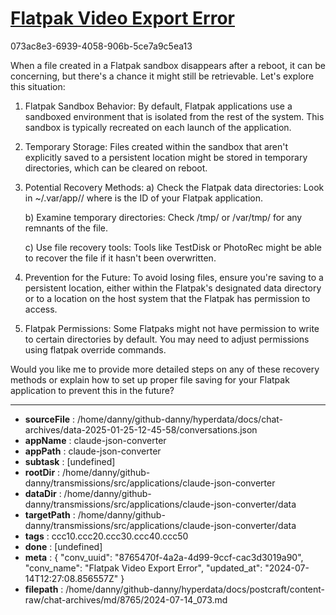 # [Flatpak Video Export Error](https://claude.ai/chat/8765470f-4a2a-4d99-9ccf-cac3d3019a90)

073ac8e3-6939-4058-906b-5ce7a9c5ea13

 When a file created in a Flatpak sandbox disappears after a reboot, it can be concerning, but there's a chance it might still be retrievable. Let's explore this situation:

1. Flatpak Sandbox Behavior:
   By default, Flatpak applications use a sandboxed environment that is isolated from the rest of the system. This sandbox is typically recreated on each launch of the application.

2. Temporary Storage:
   Files created within the sandbox that aren't explicitly saved to a persistent location might be stored in temporary directories, which can be cleared on reboot.

3. Potential Recovery Methods:
   a) Check the Flatpak data directories:
      Look in ~/.var/app/<app-id>/ where <app-id> is the ID of your Flatpak application.
   
   b) Examine temporary directories:
      Check /tmp/ or /var/tmp/ for any remnants of the file.
   
   c) Use file recovery tools:
      Tools like TestDisk or PhotoRec might be able to recover the file if it hasn't been overwritten.

4. Prevention for the Future:
   To avoid losing files, ensure you're saving to a persistent location, either within the Flatpak's designated data directory or to a location on the host system that the Flatpak has permission to access.

5. Flatpak Permissions:
   Some Flatpaks might not have permission to write to certain directories by default. You may need to adjust permissions using flatpak override commands.

Would you like me to provide more detailed steps on any of these recovery methods or explain how to set up proper file saving for your Flatpak application to prevent this in the future?

---

* **sourceFile** : /home/danny/github-danny/hyperdata/docs/chat-archives/data-2025-01-25-12-45-58/conversations.json
* **appName** : claude-json-converter
* **appPath** : claude-json-converter
* **subtask** : [undefined]
* **rootDir** : /home/danny/github-danny/transmissions/src/applications/claude-json-converter
* **dataDir** : /home/danny/github-danny/transmissions/src/applications/claude-json-converter/data
* **targetPath** : /home/danny/github-danny/transmissions/src/applications/claude-json-converter/data
* **tags** : ccc10.ccc20.ccc30.ccc40.ccc50
* **done** : [undefined]
* **meta** : {
  "conv_uuid": "8765470f-4a2a-4d99-9ccf-cac3d3019a90",
  "conv_name": "Flatpak Video Export Error",
  "updated_at": "2024-07-14T12:27:08.856557Z"
}
* **filepath** : /home/danny/github-danny/hyperdata/docs/postcraft/content-raw/chat-archives/md/8765/2024-07-14_073.md